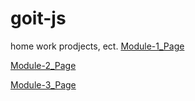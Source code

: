 # goit-js
home work prodjects, ect.
[Module-1_Page](https://sergiimostepan.github.io/goit-js/hw_01)

[Module-2_Page](https://sergiimostepan.github.io/goit-js/hw_02)

[Module-3_Page](https://sergiimostepan.github.io/goit-js/hw_03)